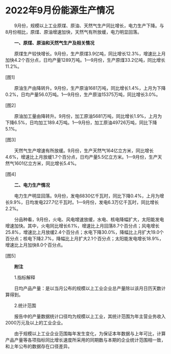 # 2022年9月份能源生产情况

　　9月份，规模以上工业原煤、原油、天然气生产同比增长，电力生产下降。与8月份相比，原煤、原油增速加快，天然气有所放缓，电力明显回落。

　　**一、原煤、原油和天然气生产及相关情况**

　　原煤生产较快增长。9月份，生产原煤3.9亿吨，同比增长12.3%，增速比上月加快4.2个百分点，日均产量1289万吨。1—9月份，生产原煤33.2亿吨，同比增长11.2%。

\[图1\]

　　原油生产由降转升。9月份，生产原油1681万吨，同比增长1.4%，上月为下降0.2%，日均产量56.0万吨。1—9月份，生产原油15375万吨，同比增长3.0%。

\[图2\]

　　原油加工量由降转升。9月份，加工原油5681万吨，同比增长1.9%，上月为下降6.5%，日均加工189.4万吨。1—9月份，加工原油49726万吨，同比下降5.1%。

\[图3\]

　　天然气生产增速有所放缓。9月份，生产天然气164亿立方米，同比增长4.6%，增速比上月放缓1.7个百分点，日均产量5.5亿立方米。1—9月份，生产天然气1601亿立方米，同比增长5.4%。

\[图4\]

　　**二、电力生产情况**

　　电力生产明显回落。9月份，发电6830亿千瓦时，同比下降0.4%，上月为增长9.9%，日均发电227.7亿千瓦时。1—9月份，发电6.3万亿千瓦时，同比增长2.2%。

　　分品种看，9月份，火电、风电增速放缓，水电、核电降幅扩大，太阳能发电增速加快。其中，火电同比增长6.1%，增速比上月回落8.7个百分点；风电增长25.8%，增速比上月放缓2.4个百分点；水电下降30.0%，降幅比上月扩大19.0个百分点；核电下降2.7%，降幅比上月扩大2.1个百分点；太阳能发电增长18.9%，增速比上月加快8.0个百分点。

\[图5\]

　　**附注**

　　1.指标解释

　　日均产品产量：是以当月公布的规模以上工业企业总产量除以该月日历天数计算得到。

　　2.统计范围

　　报告中的产量数据统计口径均为规模以上工业，其统计范围为年主营业务收入2000万元及以上的工业企业。

　　由于规模以上工业企业范围每年发生变化，为保证本年数据与上年可比，计算产品产量等各项指标同比增长速度所采用的同期数与本期的企业统计范围相一致，和上年公布的数据存在口径差异。